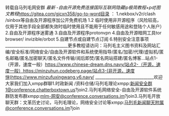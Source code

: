 转载自马列毛网安群
*最新 -自由开源免费连接国际互联网隐藏ip极简教程+pdf图文教程*https://gitea.com/gjcxn358/go-to-word目录 ：    1.nekbox/v2r/clash /sinbox等自由及开源程序加公开免费机场  1.2 临时使用非开源程序（风险较高，仅用于其他手段全部都失效时临时使用且不能用于任何敏感用途和登陆个人账户）          2.自由及开源程序迷雾通                  3.自由及开源程序protonvpn                 4.自由及开源暗网工具tor browser/ invizible/orbot                  5.自建节点或自建节点订阅           6.特别安全注意事项              _______________________________更多教程请访问：马列毛主义图书资料及网站汇编/安全标准/网络安全/自由及开源软件和系统使用指导/匿名/加密/代理/虚拟机/匿名邮箱/匿名加密聊天/匿名文件传输/阅后即焚/匿名网站搭建/匿名博客...站点1-（开源，速度一般）https://www.chinese-dream.dns.navy/站点2-（开源，速度一般）https://minzuhun.codeberg.page/站点3-(非开源，速度快)https://www.minzufuxingwang.v6.navy/ 	_____________________________欢迎大家我们加入xmpp群聊1.时政新闻 /资料仓储/马列毛理论xmpp:新闻安全群1@conference.chatterboxtown.us?join2.马列毛网络安全-自由及开源软件系统群防发布群xmpp:mlm-网安@conference.conversations.im?join3.马列毛开放聊天群：文革历史讨论，马列毛理论，网络安全讨论等xmpp:马列毛新闻聊天附属@conference.conversations.im?join
<!--stackedit_data:
eyJoaXN0b3J5IjpbLTMyNTc3MTQ5MCwtMjIzOTU2NDQ5LDM0OT
UwNzEyOSwtMzI1NzcxNDkwLDE1MDA5OTgxNDUsMjQ1MDAzMDM1
LC0yMDg4NzQ2NjEyLDEzMTU4ODI1OTYsLTczNjkzODgyMiw1Nj
k0NzAyMzYsNDk3ODE4ODEwLC00MDk5MDM2NTIsLTgyMTEyNzcw
OCwxOTIzMjg0Mjc4LC0xNTk0OTQ2NTE5LC0xODI2NTMxMDg4LD
k3Njk0MDcyNSwtMzM4ODUzMjAwLDE0NTU4MzIyOCw0OTc4MTg4
MTBdfQ==
-->